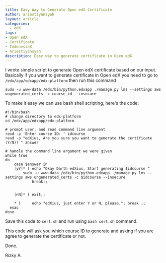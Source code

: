 ```yaml
---
title: Easy Way to Generate Open edX Certificate
author: ariestiyansyah
layout: article
categories:
  - edX
tags:
- Open edX
- Certificate
- IndonesiaX
- Ariestiyansyah
description: Easy way to generate certificate in Open edX
---
```


I wrote simple script to generate Open edX certificate based on our input. Basically if you want to generate certificate in Open edX you need to go to `/edx/app/edxapp/edx-platform` then run this command 

```sudo -u www-data /edx/bin/python.edxapp ./manage.py lms --settings aws ungenerated_certs -c course_id --insecure```

To make it easy we can use bash shell scripting, here's the code:

	
	#!/bin/bash
	# change directory to edx-platform
	cd /edx/app/edxapp/edx-platform
	
	# prompt user, and read command line argument
	read -p 'Enter course ID: ' idcourse
	read -p "edXius, Are you sure you want to generate the certificate (Y/N)? " answer

	# handle the command line argument we were given
	while true
	do
		case $answer in
		[yY]* ) echo "Okay Darth edXius, Start generating $idcourse "
			sudo -u www-data /edx/bin/python.edxapp ./manage.py lms --settings aws ungenerated_certs -c $idcourse --insecure
           		break;;
           	

		[nN]* ) exit;;
		
		* ) 	echo "edXius, just enter Y or N, please."; break ;;
	  esac
	done

Save this code to `cert.sh` and run using `bash cert.sh` command.

This code will ask you which course ID to generate and asking if you are agree to generate the certificate or not.

Done.

Rizky A.
